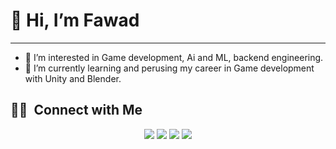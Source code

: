 # 👋 Hi, I’m Fawad
---

- 👀 I’m interested in Game development, Ai and ML, backend engineering.
- 🌱 I’m currently learning and perusing my career in Game development with Unity and Blender.
<!-- - 💞️ I’m looking to collaborate on open source, and mini projects. -->
<!-- - 📫 How to reach me ... -->
## 🤝🏻 &nbsp;Connect with Me

<p align="center">
<a href="https://linkedin.com/in/fawadta"><img src="https://img.shields.io/badge/Fawad%20Ahmad-0077B5?style=flat&logo=Linkedin&logoColor=white"/></a>
<a href="mailto:contact@saad-hassan.com"><img src="https://img.shields.io/badge/fawadshah501@gmail.com-D14836?style=flat&logo=Gmail&logoColor=white"/></a>
<a href="https://instagram.com/fawadta"><img src="https://img.shields.io/badge/-@fawadta-E4405F?style=flat&logo=Instagram&logoColor=white"/></a>
<a href="https://www.snapchat.com/add/fawadta"><img src="https://img.shields.io/badge/-@fawadta-1877F2?style=flat&logo=snapchat"/></a>

<!---
fawadta/fawadta is a ✨ special ✨ repository because its `README.md` (this file) appears on your GitHub profile.
You can click the Preview link to take a look at your changes.
--->
